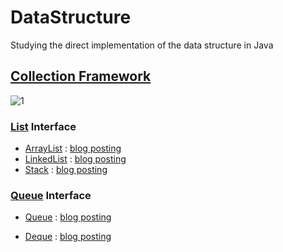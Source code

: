 # DataStructure

Studying the direct implementation of the data structure in Java





## [Collection Framework](https://github.com/jinyoungchoi95/DataStructure/blob/master/src/DataStructure/Collection.java)


![1](https://user-images.githubusercontent.com/69106910/115505534-90146200-a2b4-11eb-946c-5fd6aac74a57.png)



### [List](https://github.com/jinyoungchoi95/DataStructure/blob/master/src/DataStructure/List/List.java) Interface

- [ArrayList](https://github.com/jinyoungchoi95/DataStructure/blob/master/src/DataStructure/List/ArrayList.java) : [blog posting](https://jinyoungchoi95.tistory.com/9)
- [LinkedList](https://github.com/jinyoungchoi95/DataStructure/blob/master/src/DataStructure/List/LinkedList.java) : [blog posting](https://jinyoungchoi95.tistory.com/10)
- [Stack](https://github.com/jinyoungchoi95/DataStructure/blob/master/src/DataStructure/List/Stack.java) : [blog posting](https://jinyoungchoi95.tistory.com/24)

### [Queue](https://github.com/jinyoungchoi95/DataStructure/blob/master/src/DataStructure/Queue/Queue.java) Interface

- [Queue](https://github.com/jinyoungchoi95/DataStructure/blob/master/src/DataStructure/Queue/Queue.java) : [blog posting](https://jinyoungchoi95.tistory.com/27)

- [Deque](https://github.com/jinyoungchoi95/DataStructure/blob/master/src/DataStructure/Queue/Deque.java) : [blog posting](https://jinyoungchoi95.tistory.com/28)

